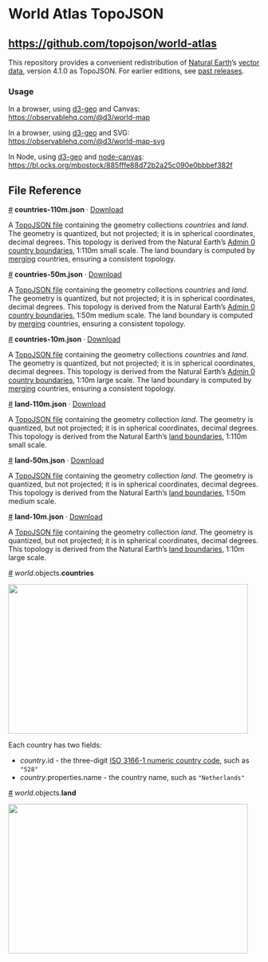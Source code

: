 # World Atlas TopoJSON
## <https://github.com/topojson/world-atlas>

This repository provides a convenient redistribution of [Natural Earth](http://www.naturalearthdata.com/)’s [vector data](http://www.naturalearthdata.com/downloads/), version 4.1.0 as TopoJSON. For earlier editions, see [past releases](https://github.com/topojson/world-atlas).

### Usage

In a browser, using [d3-geo](https://github.com/d3/d3-geo) and Canvas:<br>
https://observablehq.com/@d3/world-map

In a browser, using [d3-geo](https://github.com/d3/d3-geo) and SVG:<br>
https://observablehq.com/@d3/world-map-svg

In Node, using [d3-geo](https://github.com/d3/d3-geo) and [node-canvas](https://github.com/Automattic/node-canvas):<br>
https://bl.ocks.org/mbostock/885fffe88d72b2a25c090e0bbbef382f

## File Reference

<a href="#countries-110m.json" name="countries-110m.json">#</a> <b>countries-110m.json</b> · [Download](https://cdn.jsdelivr.net/npm/world-atlas@2/countries-110m.json "Source")

A [TopoJSON file](https://github.com/topojson/topojson-specification/blob/master/README.md#21-topology-objects) containing the geometry collections <i>countries</i> and <i>land</i>. The geometry is quantized, but not projected; it is in spherical coordinates, decimal degrees. This topology is derived from the Natural Earth’s [Admin 0 country boundaries](http://www.naturalearthdata.com/downloads/110m-cultural-vectors/), 1:110m small scale. The land boundary is computed by [merging](https://github.com/topojson/topojson-client/blob/master/README.md#merge) countries, ensuring a consistent topology.

<a href="#countries-50m.json" name="countries-50m.json">#</a> <b>countries-50m.json</b> · [Download](https://cdn.jsdelivr.net/npm/world-atlas@2/countries-50m.json "Source")

A [TopoJSON file](https://github.com/topojson/topojson-specification/blob/master/README.md#21-topology-objects) containing the geometry collections <i>countries</i> and <i>land</i>. The geometry is quantized, but not projected; it is in spherical coordinates, decimal degrees. This topology is derived from the Natural Earth’s [Admin 0 country boundaries](http://www.naturalearthdata.com/downloads/50m-cultural-vectors/), 1:50m medium scale. The land boundary is computed by [merging](https://github.com/topojson/topojson-client/blob/master/README.md#merge) countries, ensuring a consistent topology.

<a href="#countries-10m.json" name="countries-10m.json">#</a> <b>countries-10m.json</b> · [Download](https://cdn.jsdelivr.net/npm/world-atlas@2/countries-10m.json "Source")

A [TopoJSON file](https://github.com/topojson/topojson-specification/blob/master/README.md#21-topology-objects) containing the geometry collections <i>countries</i> and <i>land</i>. The geometry is quantized, but not projected; it is in spherical coordinates, decimal degrees. This topology is derived from the Natural Earth’s [Admin 0 country boundaries](http://www.naturalearthdata.com/downloads/10m-cultural-vectors/), 1:10m large scale. The land boundary is computed by [merging](https://github.com/topojson/topojson-client/blob/master/README.md#merge) countries, ensuring a consistent topology.

<a href="#land-110m.json" name="land-110m.json">#</a> <b>land-110m.json</b> · [Download](https://cdn.jsdelivr.net/npm/world-atlas@2/land-110m.json "Source")

A [TopoJSON file](https://github.com/topojson/topojson-specification/blob/master/README.md#21-topology-objects) containing the geometry collection <i>land</i>. The geometry is quantized, but not projected; it is in spherical coordinates, decimal degrees. This topology is derived from the Natural Earth’s [land boundaries](http://www.naturalearthdata.com/downloads/110m-physical-vectors/), 1:110m small scale.

<a href="#land-50m.json" name="land-50m.json">#</a> <b>land-50m.json</b> · [Download](https://cdn.jsdelivr.net/npm/world-atlas@2/land-50m.json "Source")

A [TopoJSON file](https://github.com/topojson/topojson-specification/blob/master/README.md#21-topology-objects) containing the geometry collection <i>land</i>. The geometry is quantized, but not projected; it is in spherical coordinates, decimal degrees. This topology is derived from the Natural Earth’s [land boundaries](http://www.naturalearthdata.com/downloads/50m-physical-vectors/), 1:50m medium scale.

<a href="#land-10m.json" name="land-10m.json">#</a> <b>land-10m.json</b> · [Download](https://cdn.jsdelivr.net/npm/world-atlas@2/land-10m.json "Source")

A [TopoJSON file](https://github.com/topojson/topojson-specification/blob/master/README.md#21-topology-objects) containing the geometry collection <i>land</i>. The geometry is quantized, but not projected; it is in spherical coordinates, decimal degrees. This topology is derived from the Natural Earth’s [land boundaries](http://www.naturalearthdata.com/downloads/10m-physical-vectors/), 1:10m large scale.

<a href="#countries" name="countries">#</a> *world*.objects.<b>countries</b>

<img src="https://raw.githubusercontent.com/topojson/world-atlas/master/img/countries.png" width="480" height="300">

Each country has two fields:

* *country*.id - the three-digit [ISO 3166-1 numeric country code](https://en.wikipedia.org/wiki/ISO_3166-1_numeric), such as `"528"`
* *country*.properties.name - the country name, such as `"Netherlands"`

<a href="#land" name="land">#</a> *world*.objects.<b>land</b>

<img src="https://raw.githubusercontent.com/topojson/world-atlas/master/img/land.png" width="480" height="300">